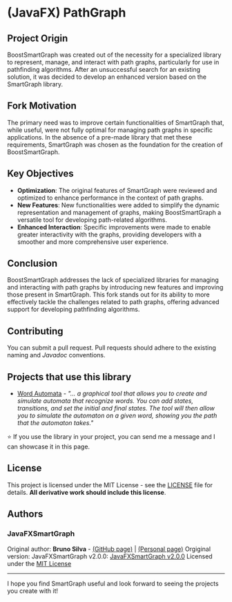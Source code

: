 # (JavaFX) PathGraph


## Project Origin
BoostSmartGraph was created out of the necessity for a specialized library to represent, manage, and interact with path graphs, particularly for use in pathfinding algorithms. After an unsuccessful search for an existing solution, it was decided to develop an enhanced version based on the SmartGraph library.

## Fork Motivation
The primary need was to improve certain functionalities of SmartGraph that, while useful, were not fully optimal for managing path graphs in specific applications. In the absence of a pre-made library that met these requirements, SmartGraph was chosen as the foundation for the creation of BoostSmartGraph.

## Key Objectives

- **Optimization**: The original features of SmartGraph were reviewed and optimized to enhance performance in the context of path graphs.
- **New Features**: New functionalities were added to simplify the dynamic representation and management of graphs, making BoostSmartGraph a versatile tool for developing path-related algorithms.
- **Enhanced Interaction**: Specific improvements were made to enable greater interactivity with the graphs, providing developers with a smoother and more comprehensive user experience.

## Conclusion
BoostSmartGraph addresses the lack of specialized libraries for managing and interacting with path graphs by introducing new features and improving those present in SmartGraph. This fork stands out for its ability to more effectively tackle the challenges related to path graphs, offering advanced support for developing pathfinding algorithms.


## Contributing

You can submit a pull request. Pull requests should adhere to the existing naming and *Javadoc* conventions.

## Projects that use this library

- [Word Automata](https://github.com/lorenzodbr/word-automata) - *"... a graphical tool that allows you to create and simulate automata that recognize words. You can add states, transitions, and set the initial and final states. The tool will then allow you to simulate the automaton on a given word, showing you the path that the automaton takes."*

:star: If you use the library in your project, you can send me a message and I can showcase it in this page.

## License

This project is licensed under the MIT License - see the [LICENSE](LICENSE.txt) file for details. **All derivative work should include this license**.

## Authors

### JavaFXSmartGraph
Original author: **Bruno Silva** - [(GitHub page)](https://github.com/brunomnsilva) | [(Personal page)](https://www.brunomnsilva.com/)
Orgiginal version: JavaFXSmartGraph v2.0.0: [JavaFXSmartGraph v2.0.0](https://github.com/brunomnsilva/JavaFXSmartGraph/releases/tag/v2.0.0)
Licensed under the [MIT License](https://github.com/brunomnsilva/JavaFXSmartGraph/blob/master/LICENSE.txt)


---

I hope you find SmartGraph useful and look forward to seeing the projects you create with it!

